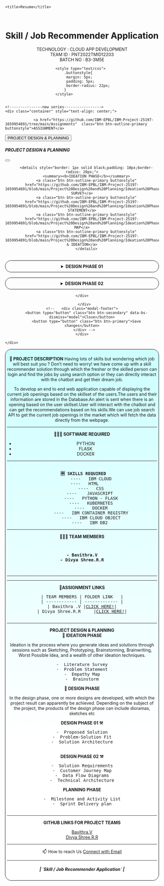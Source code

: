 <!DOCTYPE html>
<html>
<head>
    <meta charset="utf-8">
    <meta name="viewport" content="width=device-width, initial-scale=1">
    <link href="https://cdn.jsdelivr.net/npm/bootstrap@5.0.2/dist/css/bootstrap.min.css" rel="stylesheet" integrity="sha384-EVSTQN3/azprG1Anm3QDgpJLIm9Nao0Yz1ztcQTwFspd3yD65VohhpuuCOmLASjC" crossorigin="anonymous">
    <script src="https://cdn.jsdelivr.net/npm/bootstrap@5.0.2/dist/js/bootstrap.bundle.min.js" integrity="sha384-MrcW6ZMFYlzcLA8Nl+NtUVF0sA7MsXsP1UyJoMp4YLEuNSfAP+JcXn/tWtIaxVXM" crossorigin="anonymous"></script>


    <title>Resume</title>
</head>
<!-- <body style=" background: linear-gradient(to top right, #ccffff 0%, #ffffcc 96%);"> -->
    <body>
        <br>
<div align="center">
<h1 align="fill" >
  Skill / Job Recommender Application </h1>
  
 <p align="center">
    TECHNOLOGY : CLOUD APP DEVELOPMENT <br />
    TEAM ID    : PNT2022TMID12203 <br />
    BATCH NO   : B3-3M5E <br /> </p> </div> 



                           <style type="text/css">
                               .buttonstyle{
                                margin: 5px;
                                padding: 5px;
                                border-radius: 22px;
                               }
                           </style>

 
    <!---------------new series----------------->
    <div class="container" style="text-align: center;">
   <!---- <a href="#project-description" class="btn btn-outline-primary buttonstyle">PROJECT DESCRIPTION</a>
      <a href="#sd" class="btn btn-outline-primary buttonstyle">SOFTWARE REQUIRED</a>
        <a href="#sr" class="btn btn-outline-primary buttonstyle">SKILLS REQUIRED</a>
          <a href="#tm" class="btn btn-outline-primary buttonstyle">TEAM MEMBERS</a> -->
          
                 <a href="https://github.com/IBM-EPBL/IBM-Project-25197-1659954891/tree/main/Assignments"  class="btn btn-outline-primary buttonstyle">ASSIGNMENT</a>
              

 <button type="button" class="btn btn-outline-primary buttonstyle" data-bs-toggle="modal" data-bs-target="#pdp">
                PROJECT DESIGN & PLANNING
               </button>
                <!-- Modal -->
<div class="modal fade" id="pdp" tabindex="-1" aria-labelledby="exampleModalLabel" aria-hidden="true">
<div class="modal-dialog modal-dialog-centered modal-dialog-scrollable">
    <div class="modal-content">
      <div class="modal-header">
        <h5 class="modal-title" id="exampleModalLabel">PROJECT DESIGN & PLANNING</h5>
        <button type="button" class="btn-close" data-bs-dismiss="modal" aria-label="Close"></button>
      </div>
      <div class="modal-body">
        <div class="container" style="text-align:center;"> 

        <details style="border: 1px solid black;padding: 10px;border-radius: 20px;">
        <summary><b>IDEATION PHASE</b></summary>
        <a class="btn btn-outline-primary buttonstyle" href="https://github.com/IBM-EPBL/IBM-Project-25197-1659954891/blob/main/Project%20Design%20and%20Planning/Ideation%20Phase/LITERATURE%20SURVEY.pdf">LITERATURE SURVEY</a>
        <a class="btn btn-outline-primary buttonstyle" href="https://github.com/IBM-EPBL/IBM-Project-25197-1659954891/blob/main/Project%20Design%20and%20Planning/Ideation%20Phase/Definition%20Problem%20Statement.pdf">PROBLEM STATEMENT</a>
        <a class="btn btn-outline-primary buttonstyle" href="https://github.com/IBM-EPBL/IBM-Project-25197-1659954891/blob/main/Project%20Design%20and%20Planning/Ideation%20Phase/Empathy_Map.pdf">EMPATHY MAP</a>
        <a class="btn btn-outline-primary buttonstyle" href="https://github.com/IBM-EPBL/IBM-Project-25197-1659954891/blob/main/Project%20Design%20and%20Planning/Ideation%20Phase/BrainStorm.pdf">BRAINSTORM & IDEATION</a>
        </details>
  <br>
         <details style="border: 1px solid black;padding: 10px;border-radius: 20px;">
        <summary><b>DESIGN PHASE 01</b></summary>
         <a class="btn btn-outline-primary buttonstyle" href="https://github.com/IBM-EPBL/IBM-Project-25197-1659954891/blob/main/Project%20Design%20and%20Planning/Project%20Design%20Phase-I/Solution%20Architecture.pdf">ARCHITECTURE</a>
         <a class="btn btn-outline-primary buttonstyle" href="https://github.com/IBM-EPBL/IBM-Project-25197-1659954891/blob/main/Project%20Design%20and%20Planning/Project%20Design%20Phase-I/Problem_solution_fit%20Sample%20Template.pdf">PROBLEM SOLUTION FIT</a>
      <a class="btn btn-outline-primary buttonstyle" href="https://github.com/IBM-EPBL/IBM-Project-25197-1659954891/blob/main/Project%20Design%20and%20Planning/Project%20Design%20Phase-I/Proposed%20solution.pdf">PROPOSED SOLUTION</a>
         </details>
      <br>
         <details style="border: 1px solid black;padding: 10px;border-radius: 20px;">
        <summary><b>DESIGN PHASE 02</b></summary>
        <a class="btn btn-outline-primary buttonstyle" href="https://github.com/IBM-EPBL/IBM-Project-25197-1659954891/blob/main/Project%20Design%20and%20Planning/Project%20Design%20Phase-II/Customer%20Journey%20Map.pdf">CUSTOMER JOURNEY</a>
        <a class="btn btn-outline-primary buttonstyle" href="https://github.com/IBM-EPBL/IBM-Project-25197-1659954891/blob/main/Project%20Design%20and%20Planning/Project%20Design%20Phase-II/Data%20Flow%20Diagram.pdf">DATA FLOW DIAGRAM</a>
        <a class="btn btn-outline-primary buttonstyle" href="https://github.com/IBM-EPBL/IBM-Project-25197-1659954891/blob/main/Project%20Design%20and%20Planning/Project%20Design%20Phase-II/Functional%20and%20Non-Functional%20Requirements.pdf">FUNCTIONAL AND NON-FUNCTIONAL</a>
        <a class="btn btn-outline-primary buttonstyle" href="https://github.com/IBM-EPBL/IBM-Project-25197-1659954891/blob/main/Project%20Design%20and%20Planning/Project%20Design%20Phase-II/Technology%20Architecture.pdf">TECHNICAL ARCHITECTURE</a>
        <a class="btn btn-outline-primary buttonstyle" href="https://github.com/IBM-EPBL/IBM-Project-25197-1659954891/tree/main/Project%20Design%20and%20Planning/Planning%20Phase">PLANNING PHASE</a>
        <a class="btn btn-outline-primary buttonstyle" href="https://github.com/IBM-EPBL/IBM-Project-25197-1659954891/tree/main/Project%20Design%20and%20Planning/Planning%20Phase/Milestone%20and%20Activity">MILESTONE & ACTIVITY LIST</a>
        <a class="btn btn-outline-primary buttonstyle" href="https://github.com/IBM-EPBL/IBM-Project-25197-1659954891/tree/main/Project%20Design%20and%20Planning/Planning%20Phase/Sprint%20Delivery%20Plan">SPRINT DELIVERY PLAN</a>
        </details>
    

    </div>
<!--------modal body closed div---------->
      </div>
    <!--   <div class="modal-footer">
        <button type="button" class="btn btn-secondary" data-bs-dismiss="modal">Close</button>
        <button type="button" class="btn btn-primary">Save changes</button>
      </div> -->
    </div>
  </div>
</div>
         

                          
    </div>


<div class="container" style="border:1px solid Black;border-radius:20px;text-align: center;padding: 5px;margin-bottom: 10px;  background: linear-gradient(to bottom, #ccffff 0%, #ffffff 73%);">
<p style="padding-top: 3px;">
<b>📝 PROJECT DESCRIPTION</b>
Having lots of skills but wondering which job will best suit you ? Don’t need to worry! we have come up with a skill recommender solution through which the fresher or the skilled person can login and find the jobs by using search option or they can directly interact with the chatbot and get their dream job.

To develop an end to end web application capable of displaying the current job openings based on the skillset of the users.The users and their information are stored in the Database.An alert is sent when there is an opening based on the user skillset.User will interact with the chatbot and can get the recommendations based on his skills.We can use job search API to get the current job openings in the market which will fetch the data directly from the webpage.
</p>
<hr>

<b>👨🏻‍💻 SOFTWARE REQUIRED </b><br />
- PYTHON<br />
- FLASK<br />
- DOCKER<br />

<hr>
<pre><b>
 🈸 SKILLS REQUIRED</b>
       ----   IBM CLOUD
       ----   HTML     
       ----   CSS
       ----    JAVASCRIPT 
       ----   PYTHON - FLASK
       ----   KUBERNETES
       ----   DOCKER
       ----   IBM CONTAINER REGISTRY
       ----   IBM CLOUD OBJECT
       ----   IBM DB2 
</pre>
<hr>

<b>🧑🏻‍🦰 TEAM MEMBERS</b><br>
<pre><p><b>
- Bavithra.V
- Divya Shree.R.R</b></p>  
</pre>
<hr>
    
  <!---<b>  
 📒 ASSIGNMENT FINISHED</b><br>
  <pre>
- [x] ASSIGNMENT 1
- [x] ASSIGNMENT 2
- [x] ASSIGNMENT 3 
- [x] ASSIGNMENT 4
</pre>
<hr>-- >
   <!--<b>          
  ## 📒 PENDING ASSIGNMENT </b>
  <br>
NULL-->
 <hr>      
   
 <b>  
  🔗ASSIGNMENT LINKS
</b><pre>
| TEAM MEMBERS | FOLDER LINK   |
| ------------ | ------------- |
| Bavithra .V |<a href="https://github.com/IBM-EPBL/IBM-Project-25197-1659954891/tree/main/Assignments/TEAM%20LEADER(BAVITHRA.V)" style="border-radius: 20px;"class="btn btn-outline-dark btn-sm">CLICK HERE!</a>|
| Divya Shree.R.R     |<a href="https://github.com/IBM-EPBL/IBM-Project-25197-1659954891/tree/main/Assignments/TEAM%20MEMBER(DIVYA%20SHREE.R.R)" style="border-radius: 20px;margin-top: 3px;"class="btn btn-outline-dark btn-sm">CLICK HERE!</a>|

</pre>
<hr>
<b>
   PROJECT DESIGN & PLANNING</b><br>
    <b>
 🧩 IDEATION PHASE</b><br>
       <p>
      Ideation is the process where you generate ideas and solutions through sessions such as Sketching, Prototyping, Brainstorming, Brainwriting, Worst Possible Idea, and a wealth of other ideation techniques.</p>
      <pre>
-  Literature Survey
-  Problem Statement
-  Empathy Map
-  Brainstorm
</pre>
<b>    
 📝 DESIGN PHASE </b><br>
<p>
      In the design phase, one or more designs are developed, with which the project result can apparently be achieved. Depending on the subject of the project, the products of the design phase can include dioramas, sketches etc
</p>
<b>
 DESIGN PHASE 01 ⚒️</b>
<pre>
-  Proposed Solution
-  Problem-Solution Fit
-  Solution Architecture
</pre><br>
<b>
 DESIGN PHASE 02 ⚒️</b><br>
<pre>
-  Solution Requirements
-  Customer Journey Map
-  Data Flow Diagrams
-  Technical Architecture
</pre>
<b>
 PLANNING PHASE</b>
<pre>
-  Milestone and Activity List
-  Sprint Delivery plan
 </pre>   
    
    
    
    
    
    
    
  <hr>
<b>
 GITHUB LINKS FOR PROJECT TEAMS</b><br>
<p><a href="https://github.com/Bavithravairam">Bavithra.V</a>
 <br>
<a href="https://github.com/divyashree22rs">Divya Shree.R.R</a><br>
</p>

<hr>
📫 How to reach Us <a href = "Mail to:bavithravairam@gmail.com">Connect with Email</a>

<hr>

<div align="center" style="bottom:0">
 <h5> | `Skill / Job Recommender Application` |</h5>


</div>


<!-----------container end div------------->
</div>


</body>
</html>
